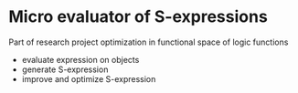 # Micro evaluator of S-expressions

Part of research project optimization in functional space of logic functions

* evaluate expression on objects
* generate S-expression
* improve and optimize S-expression

